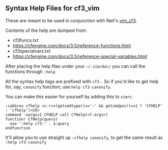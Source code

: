 ## Syntax Help Files for cf3_vim

These are meant to be used in conjunction with Neil's [vim_cf3](https://github.com/neilhwatson/vim_cf3).

Contents of the help are dumped from:
* cf3funcs.txt
 * https://cfengine.com/docs/3.5/reference-functions.html
* cf3specialvars.txt
 * https://cfengine.com/docs/3.5/reference-special-variables.html

After placing the help files under your `~/.vim/doc/` you can call the functions through `:help`

All the syntax help *tags* are prefixed with `cf3-`. So if you'd like to get help for, say, `canonify` function; use `help cf3-canonify`.

You can make this easier for yourself by adding this to `vimrc`.
   ```
   :cabbrev cfhelp <c-r>=(getcmdtype()==':' && getcmdpos()==1 ? 'CFHELP' : 'cfhelp')<CR>
   command -nargs=1 CFHELP call CfHelp(<f-args>)
   function! CfHelp(query)
     exe ':help cf3-' . a:query
   endfunction
   ```
It'll allow you to use straight up `:cfhelp canonify`, to get the same result as `:help cf3-canonify`

